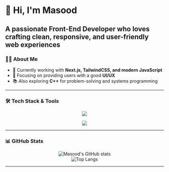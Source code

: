 # 👋 Hi, I'm Masood  

 A passionate **Front-End Developer** who loves crafting clean, responsive, and user-friendly web experiences
---

### 🧑‍💻 About Me
- 🚀 Currently working with **Next.js, TailwindCSS, and modern JavaScript**  
- 🎨 Focusing on providing users with a good **UI/UX** 
- 📚 Also exploring **C++** for problem-solving and systems programming   

---

### 🛠️ Tech Stack & Tools
<div align="center">

<!-- Frameworks & Libraries -->
<img src="https://skillicons.dev/icons?i=next,react,tailwind,scss,css,html" /><br/>

<!-- Other Tools -->
<img src="https://skillicons.dev/icons?i=figma,git,github,webstorm,vscode,cpp" />

</div>

---

### 📊 GitHub Stats
<div align="center">

![Masood's GitHub stats](https://github-readme-stats.vercel.app/api?username=Masood-J&show_icons=true&theme=radical)  
![Top Langs](https://github-readme-stats.vercel.app/api/top-langs/?username=Masood-J&layout=compact&theme=radical)

</div>

---
